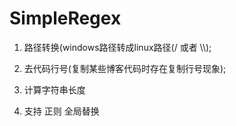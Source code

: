 SimpleRegex
============
1. 路径转换(windows路径转成linux路径(/ 或者 \\\\);

2. 去代码行号(复制某些博客代码时存在复制行号现象);

3. 计算字符串长度

4. 支持 正则 全局替换
